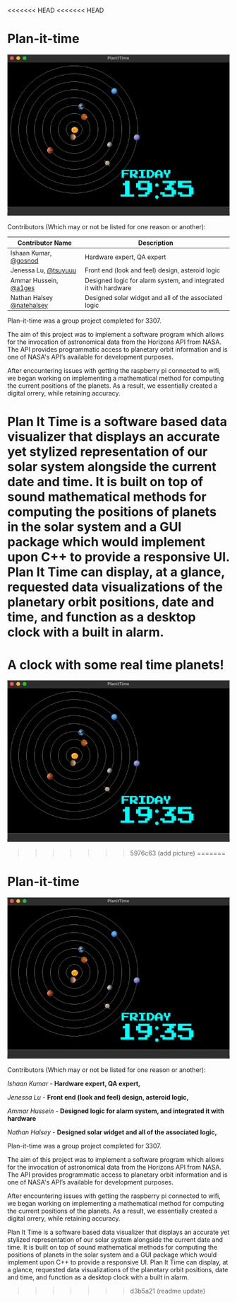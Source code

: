 <<<<<<< HEAD
<<<<<<< HEAD
# Plan-it-time

![Image of clock](solarview.png)


Contributors (Which may or not be listed for one reason or another):

| Contributor Name | Description |
|------------------|-------------|
| Ishaan Kumar, [@gosnod](https://github.com/gosnod)    | Hardware expert, QA expert |
| Jenessa Lu,  [@tsuyuuu](https://github.com/tsuyuuu)      | Front end (look and feel) design, asteroid logic |
| Ammar Hussein, [@a1ges](https://github.com/a1ges)    | Designed logic for alarm system, and integrated it with hardware  |
| Nathan Halsey [@natehalsey](https://github.com/natehalsey)   | Designed solar widget and all of the associated logic |




Plan-it-time was a group project completed for 3307.

The aim of this project was to implement a software program which allows for the invocation of astronomical data from the Horizons API from NASA. The API provides programmatic access to planetary orbit information and is one of NASA's API’s available for development purposes.

After encountering issues with getting the raspberry pi connected to wifi, we began working on implementing a mathematical method for computing the current positions of the planets. As a result, we essentially created a digital orrery, while retaining accuracy. 

Plan It Time is a software based data visualizer that displays an accurate yet stylized representation of our solar system alongside the current date and time. It is built on top of sound mathematical methods for computing the positions of planets in the solar system and a GUI package which would implement upon C++ to provide a responsive UI. Plan It Time can display, at a glance, requested data visualizations of the planetary orbit positions, date and time, and function as a desktop clock with a built in alarm. 
=======
# A clock with some real time planets!

![Image of clock](solarview.png)
>>>>>>> 5976c63 (add picture)
=======
# Plan-it-time

![Image of clock](solarview.png)


Contributors (Which may or not be listed for one reason or another):

*Ishaan Kumar* - **Hardware expert, QA expert,**

*Jenessa Lu* - **Front end (look and feel) design, asteroid logic,** 

*Ammar Hussein* - **Designed logic for alarm system, and integrated it with hardware**

*Nathan Halsey* - **Designed solar widget and all of the associated logic,**



Plan-it-time was a group project completed for 3307.

The aim of this project was to implement a software program which allows for the invocation of astronomical data from the Horizons API from NASA. The API provides programmatic access to planetary orbit information and is one of NASA's API’s available for development purposes.

After encountering issues with getting the raspberry pi connected to wifi, we began working on implementing a mathematical method for computing the current positions of the planets. As a result, we essentially created a digital orrery, while retaining accuracy. 

Plan It Time is a software based data visualizer that displays an accurate yet stylized representation of our solar system alongside the current date and time. It is built on top of sound mathematical methods for computing the positions of planets in the solar system and a GUI package which would implement upon C++ to provide a responsive UI. Plan It Time can display, at a glance, requested data visualizations of the planetary orbit positions, date and time, and function as a desktop clock with a built in alarm. 
>>>>>>> d3b5a21 (readme update)
